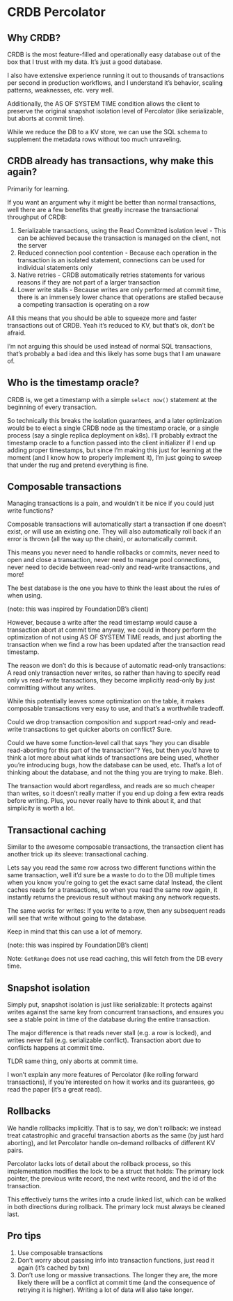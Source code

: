 # CRDB Percolator

## Why CRDB?

CRDB is the most feature-filled and operationally easy database out of the box that I trust with my data. It’s just a good database.

I also have extensive experience running it out to thousands of transactions per second in production workflows, and I understand it’s behavior, scaling patterns, weaknesses, etc. very well.

Additionally, the AS OF SYSTEM TIME condition allows the client to preserve the original snapshot isolation level of Percolator (like serializable, but aborts at commit time).

While we reduce the DB to a KV store, we can use the SQL schema to supplement the metadata rows without too much unraveling.

## CRDB already has transactions, why make this again?

Primarily for learning.

If you want an argument why it might be better than normal transactions, well there are a few benefits that greatly increase the transactional throughput of CRDB:

1. Serializable transactions, using the Read Committed isolation level - This can be achieved because the transaction is managed on the client, not the server
2. Reduced connection pool contention - Because each operation in the transaction is an isolated statement, connections can be used for individual statements only
3. Native retries - CRDB automatically retries statements for various reasons if they are not part of a larger transaction
4. Lower write stalls - Because writes are only performed at commit time, there is an immensely lower chance that operations are stalled because a competing transaction is operating on a row

All this means that you should be able to squeeze more and faster transactions out of CRDB. Yeah it’s reduced to KV, but that’s ok, don’t be afraid.

I’m not arguing this should be used instead of normal SQL transactions, that’s probably a bad idea and this likely has some bugs that I am unaware of.

## Who is the timestamp oracle?

CRDB is, we get a timestamp with a simple `select now()` statement at the beginning of every transaction.

So technically this breaks the isolation guarantees, and a later optimization would be to elect a single CRDB node as the timestamp oracle, or a single process (say a single replica deployment on k8s). I’ll probably extract the timestamp oracle to a function passed into the client initializer if I end up adding proper timestamps, but since I’m making this just for learning at the moment (and I know how to properly implement it), I’m just going to sweep that under the rug and pretend everything is fine.

## Composable transactions

Managing transactions is a pain, and wouldn’t it be nice if you could just write functions?

Composable transactions will automatically start a transaction if one doesn’t exist, or will use an existing one. They will also automatically roll back if an error is thrown (all the way up the chain), or automatically commit.

This means you never need to handle rollbacks or commits, never need to open and close a transaction, never need to manage pool connections, never need to decide between read-only and read-write transactions, and more!

The best database is the one you have to think the least about the rules of when using.

(note: this was inspired by FoundationDB’s client)

However, because a write after the read timestamp would cause a transaction abort at commit time anyway, we could in theory perform the optimization of not using AS OF SYSTEM TIME reads, and just aborting the transaction when we find a row has been updated after the transaction read timestamp.

The reason we don’t do this is because of automatic read-only transactions: A read only transaction never writes, so rather than having to specify read only vs read-write transactions, they become implicitly read-only by just committing without any writes.

While this potentially leaves some optimization on the table, it makes composable transactions very easy to use, and that’s a worthwhile tradeoff.

Could we drop transaction composition and support read-only and read-write transactions to get quicker aborts on conflict? Sure.

Could we have some function-level call that says “hey you can disable read-aborting for this part of the transaction”? Yes, but then you’d have to think a lot more about what kinds of transactions are being used, whether you’re introducing bugs, how the database can be used, etc. That’s a lot of thinking about the database, and not the thing you are trying to make. Bleh.

The transaction would abort regardless, and reads are so much cheaper than writes, so it doesn’t really matter if you end up doing a few extra reads before writing. Plus, you never really have to think about it, and that simplicity is worth a lot.

## Transactional caching

Similar to the awesome composable transactions, the transaction client has another trick up its sleeve: transactional caching.

Lets say you read the same row across two different functions within the same transaction, well it’d sure be a waste to do to the DB multiple times when you know you’re going to get the exact same data! Instead, the client caches reads for a transactions, so when you read the same row again, it instantly returns the previous result without making any network requests.

The same works for writes: If you write to a row, then any subsequent reads will see that write without going to the database.

Keep in mind that this can use a lot of memory.

(note: this was inspired by FoundationDB’s client)

Note: `GetRange` does not use read caching, this will fetch from the DB every time.

## Snapshot isolation

Simply put, snapshot isolation is just like serializable: It protects against writes against the same key from concurrent transactions, and ensures you see a stable point in time of the database during the entire transaction.

The major difference is that reads never stall (e.g. a row is locked), and writes never fail (e.g. serializable conflict). Transaction abort due to conflicts happens at commit time.

TLDR same thing, only aborts at commit time.

I won’t explain any more features of Percolator (like rolling forward transactions), if you’re interested on how it works and its guarantees, go read the paper (it’s a great read).

## Rollbacks

We handle rollbacks implicitly. That is to say, we don't rollback: we instead treat catastrophic and graceful transaction aborts as the same (by just hard aborting), and let Percolator handle on-demand rollbacks of different KV pairs.

Percolator lacks lots of detail about the rollback process, so this implementation modifies the lock to be a struct that holds: The primary lock pointer, the previous write record, the next write record, and the id of the transaction.

This effectively turns the writes into a crude linked list, which can be walked in both directions during rollback. The primary lock must always be cleaned last.

## Pro tips

1. Use composable transactions
2. Don’t worry about passing info into transaction functions, just read it again (it’s cached by txn)
3. Don’t use long or massive transactions. The longer they are, the more likely there will be a conflict at commit time (and the consequence of retrying it is higher). Writing a lot of data will also take longer.